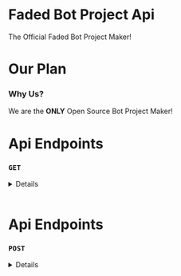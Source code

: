 # Faded Bot Project **Api**
The Official Faded Bot Project Maker! 


# Our Plan

### Why Us?

We are the **ONLY** Open Source Bot Project Maker!

# Api Endpoints
### ``GET``
<details>
<table>
  <tr><td>api.project-faded.tk </td></tr>
  <tr><td>api.project-faded.tk/api/bots</td></tr>
  <tr><td>api.project-faded.tk/api/bots/:bot_number</td></tr>
</table>
</details>
<br>



# Api Endpoints
### ``POST``
<details>
<table>
 <tr><td>api.project-faded.tk/api/bots</td></tr>
</table>
</details>
<br>